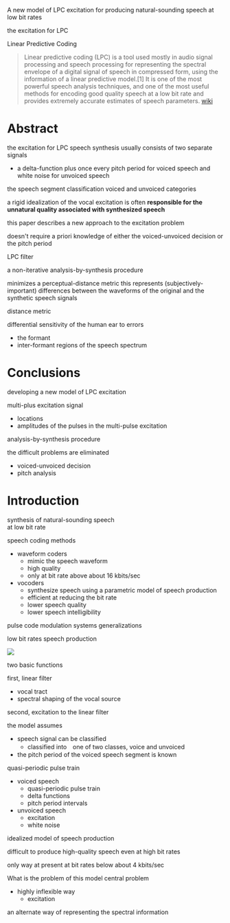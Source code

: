A new model of LPC excitation for producing natural-sounding speech at low bit rates

the excitation for LPC

Linear Predictive Coding

> Linear predictive coding (LPC) is a tool used mostly in audio signal processing and speech processing for representing the spectral envelope of a digital signal of speech in compressed form, using the information of a linear predictive model.[1] It is one of the most powerful speech analysis techniques, and one of the most useful methods for encoding good quality speech at a low bit rate and provides extremely accurate estimates of speech parameters. [wiki](https://en.wikipedia.org/wiki/Linear_predictive_coding)

# Abstract
the excitation for LPC speech synthesis usually consists of two separate signals
- a delta-function plus once every pitch period for voiced speech and white noise for unvoiced speech

the speech segment classification
voiced and unvoiced categories

a rigid idealization of the vocal excitation
is often **responsible for
the unnatural quality associated with synthesized speech**

this paper describes
a new approach to
the excitation problem

doesn't require a priori knowledge of
either the voiced-unvoiced decision
or the pitch period

LPC filter

a non-iterative analysis-by-synthesis procedure

minimizes a perceptual-distance metric
this represents
(subjectively-important) differences between
the waveforms of the original and
the synthetic speech signals

distance metric

differential sensitivity of the human ear to errors
- the formant
- inter-formant regions
of the speech spectrum

# Conclusions
developing a new model of LPC excitation

multi-plus excitation signal

- locations
- amplitudes
of the pulses in the multi-pulse excitation

analysis-by-synthesis procedure

the difficult problems are eliminated
- voiced-unvoiced decision
- pitch analysis

# Introduction

synthesis of natural-sounding speech  
at low bit rate

speech coding methods
- waveform coders
  - mimic the speech waveform
  - high quality
  - only at bit rate above about 16 kbits/sec
- vocoders
  - synthesize speech using a parametric model of speech production
  - efficient at reducing the bit rate
  - lower speech quality
  - lower speech intelligibility


pulse code modulation systems
generalizations

low bit rates speech production

<img src="https://gyazo.com/14c9ba2c6c1dbd64ad7bd40945ab2283.png" />

two basic functions

first,
linear filter
- vocal tract
- spectral shaping of the vocal source

second,
excitation to the linear filter

the model assumes
- speech signal can be classified
  - classified into　one of two classes, voice and unvoiced
- the pitch period of the voiced speech segment is known

quasi-periodic pulse train

- voiced speech
  - quasi-periodic pulse train
  - delta functions
  - pitch period intervals
- unvoiced speech
  - excitation
  - white noise

idealized model of speech production

difficult to produce high-quality speech
even at high bit rates

only way at present
at bit rates below about 4 kbits/sec

What is the problem of this model
central problem
- highly inflexible way
  - excitation

an alternate way of representing the spectral information
